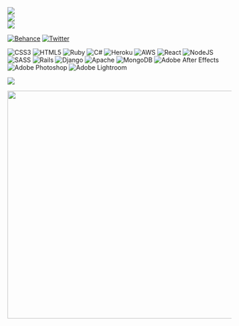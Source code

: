 ![](https://github-readme-stats.vercel.app/api?username=KevinOW&theme=radical&hide_border=true&include_all_commits=false&count_private=true)<br/>
![](https://github-readme-streak-stats.herokuapp.com/?user=KevinOW&theme=radical&hide_border=true)<br/>
![](https://github-readme-stats.vercel.app/api/top-langs/?username=KevinOW&theme=radical&hide_border=true&include_all_commits=false&count_private=true&layout=compact)

[![Behance](https://img.shields.io/badge/Behance-1769ff?logo=behance&logoColor=white)](https://behance.net/KevinVolm) [![Twitter](https://img.shields.io/badge/Twitter-%231DA1F2.svg?logo=Twitter&logoColor=white)](https://twitter.com/qevindesigns) 

![CSS3](https://img.shields.io/badge/css3-%231572B6.svg?style=flat-square&logo=css3&logoColor=white) ![HTML5](https://img.shields.io/badge/html5-%23E34F26.svg?style=flat-square&logo=html5&logoColor=white) ![Ruby](https://img.shields.io/badge/ruby-%23CC342D.svg?style=flat-square&logo=ruby&logoColor=white) ![C#](https://img.shields.io/badge/c%23-%23239120.svg?style=flat-square&logo=c-sharp&logoColor=white) ![Heroku](https://img.shields.io/badge/heroku-%23430098.svg?style=flat-square&logo=heroku&logoColor=white) ![AWS](https://img.shields.io/badge/AWS-%23FF9900.svg?style=flat-square&logo=amazon-aws&logoColor=white) ![React](https://img.shields.io/badge/react-%2320232a.svg?style=flat-square&logo=react&logoColor=%2361DAFB) ![NodeJS](https://img.shields.io/badge/node.js-6DA55F?style=flat-square&logo=node.js&logoColor=white) ![SASS](https://img.shields.io/badge/SASS-hotpink.svg?style=flat-square&logo=SASS&logoColor=white) ![Rails](https://img.shields.io/badge/rails-%23CC0000.svg?style=flat-square&logo=ruby-on-rails&logoColor=white) ![Django](https://img.shields.io/badge/django-%23092E20.svg?style=flat-square&logo=django&logoColor=white) ![Apache](https://img.shields.io/badge/apache-%23D42029.svg?style=flat-square&logo=apache&logoColor=white) ![MongoDB](https://img.shields.io/badge/MongoDB-%234ea94b.svg?style=flat-square&logo=mongodb&logoColor=white) ![Adobe After Effects](https://img.shields.io/badge/Adobe%20After%20Effects-9999FF.svg?style=flat-square&logo=Adobe%20After%20Effects&logoColor=white) ![Adobe Photoshop](https://img.shields.io/badge/adobephotoshop-%2331A8FF.svg?style=flat-square&logo=adobephotoshop&logoColor=white) ![Adobe Lightroom](https://img.shields.io/badge/Adobe%20Lightroom-31A8FF.svg?style=flat-square&logo=Adobe%20Lightroom&logoColor=white)

![](https://quotes-github-readme.vercel.app/api?type=horizontal&theme=tokyonight)

<img src="https://random-memer.herokuapp.com/" width="512px"/>
